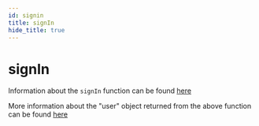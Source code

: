```yaml
---
id: signin
title: signIn
hide_title: true
---
```


# signIn

Information about the `signIn` function can be found [here](../emailpassword/signin)

<div class="specialNote" style="margin-bottom: 40px">
More information about the "user" object returned from the above function can be found  <a href="https://github.com/supertokens/core-driver-interface/wiki#third-party-email-password-user" rel="noopener noreferrer" target="_blank" >here</a><br/>
</div>